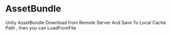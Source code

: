 # AssetBundle
Unity AssetBundle Download from Remote Server And Save To Local Cache Path , then you can LoadFromFile
